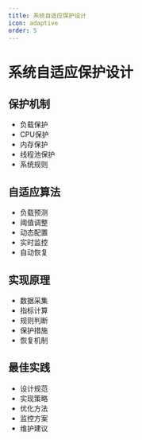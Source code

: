 ```yaml
---
title: 系统自适应保护设计
icon: adaptive
order: 5
---
```


# 系统自适应保护设计

## 保护机制
- 负载保护
- CPU保护
- 内存保护
- 线程池保护
- 系统规则

## 自适应算法
- 负载预测
- 阈值调整
- 动态配置
- 实时监控
- 自动恢复

## 实现原理
- 数据采集
- 指标计算
- 规则判断
- 保护措施
- 恢复机制

## 最佳实践
- 设计规范
- 实现策略
- 优化方法
- 监控方案
- 维护建议
